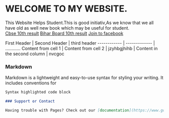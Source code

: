  # WELCOME TO MY WEBSITE.

This Website Helps Student.This is good initiativ,As we know that we all have old as well new book which may be useful for student.  
                          [Cbse 10th result](http://cbseresults.nic.in/class10/class10th19.htm/)
                           [Bihar Board 10th result](http://biharboardonline.bihar.gov.in) 
                            [Join to facebook](https://www.facebook.com/pages/category/Education/Discovery-Coaching-Noorsarai-Nalanda-1250305765120469/)


First Header | Second Header | third header
------------ | ------------- | ............
Content from cell 1 | Content from cell 2 | jzyhbgjhihb
 | Content in the second column | nvcgoc 

### Markdown

Markdown is a lightweight and easy-to-use syntax for styling your writing. It includes conventions for

```markdown
Syntax highlighted code block

### Support or Contact

Having trouble with Pages? Check out our [documentation](https://www.google.com/) or [contact support](https://github.com/contact) and we’ll help you sort it out.
